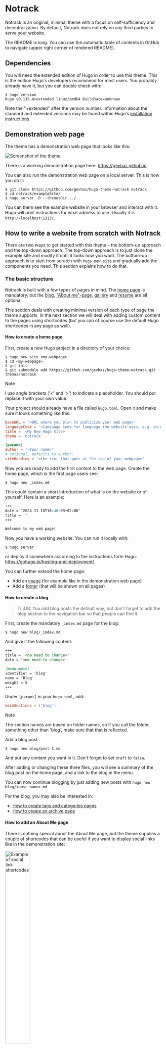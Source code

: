 # Notrack

Notrack is an original, minimal theme with a focus on self-sufficiency and
decentralization. By default, Notrack does not rely on any third parties to
serve your website.

The README is long. You can use the automatic table of contents in GitHub to
navigate (upper right corner of rendered README).

## Dependencies

You will need the extended edition of Hugo in order to use this theme. This is
the edition Hugo's developers recommend for most users. You probably already
have it, but you can double check with:

```console
$ hugo version
hugo v0.115.4+extended linux/amd64 BuildDate=unknown
```

Note the "+extended" after the version number. Information about the standard
and extended versions may be found within Hugo's [installation
instructions](https://gohugo.io/installation/).

## Demonstration web page

The theme has a demonstration web page that looks like this:

![Screenshot of the
theme](https://raw.githubusercontent.com/gevhaz/hugo-theme-notrack/master/images/screenshot.png)

There is a working demonstration page here: <https://gevhaz.github.io>

You can also run the demonstration web page on a local server. This is how you
do it:

```console
$ git clone https://github.com/gevhaz/hugo-theme-notrack notrack
$ cd notrack/exampleSite/
$ hugo server -D --themesDir ../..
```

You can them see the example website in your browser and interact with it. Hugo
will print instructions for what address to use. Usually it is
`http://localhost:1313/`.

## How to write a website from scratch with Notrack

There are two ways to get started with this theme – the bottom-up approach and
the top-down approach. The top-down approach is to just clone the example site
and modify it until it looks how you want. The bottom-up approach is to start
from scratch with `hugo new site` and gradually add the components you need.
This section explains how to do that.

### The basic structure

Notrack is built with a few types of pages in mind. The [home
page](#how-to-create-a-home-page) is mandatory, but the
[blog](#how-to-create-a-blog), ["About me"-page](#how-to-add-an-about-me-page),
[gallery](#how-to-create-a-gallery-page) and [resume](#how-to-create-a-resume)
are all optional.

This section deals with creating minimal version of each type of page the
theme supports. In the next section we will deal with adding custom content to
the pages using shortcodes (but you can of course use the default Hugo
shortcodes in any page as well).

#### How to create a home page

First, create a new Hugo project in a directory of your choice:

```console
$ hugo new site <my-webpage>
$ cd <my-webpage>
$ git init
$ git submodule add https://github.com/gevhaz/hugo-theme-notrack.git themes/notrack
```

> [!NOTE]
> I use angle brackets ('<' and '>') to indicate a placeholder. You should put
> replace it with your own value.

Your project should already have a file called `hugo.toml`. Open it and make
sure it looks something like this:

```toml
baseURL = '<URL where you plan to publicize your web page>'
languageCode = '<language code for language the website uses, e.g. en-us>'
title = '<My New Hugo Site>'
theme = 'notrack'

[params]
author = '<Your name>'
# optional, defaults to author:
siteHeading = '<the text that goes at the top of your webpage>'
```

Now you are ready to add the first content to the web page. Create the home
page, which is the first page users see:

```console
$ hugo new _index.md
```

This could contain a short introduction of what is on the website or of
yourself. Here is an example:

```markdown
+++
date = '2024-11-10T16:46:03+02:00'
title = ''
+++

Welcome to my web page!
```

Now you have a working website. You can run it locally with:

```console
$ hugo server
```

or deploy it somewhere according to the instructions form Hugo:
<https://gohugo.io/hosting-and-deployment/>

You can further extend the home page:

- Add an [image](#the-image-shortcode) (for example like in the demonstration
  web page)
- Add a [footer](#how-to-set-a-footer) (that will be shown on all pages)

#### How to create a blog

> TL;DR: You add blog posts the default way, but don't forget to add the blog
> section to the navigation bar so that people can find it.

First, create the mandatory `_index.md` page for the blog:

```console
$ hugo new blog/_index.md
```

And give it the following content:

```markdown
+++
title = '<no need to change>'
date = '<no need to change>'

[menu.main]
identifier = 'blog'
name = 'Blog'
weight = 5
+++
```

Under `[params]` in your `hugo.toml`, add:

```toml
mainSections = ['blog']
```

> [!NOTE]
> The section names are based on folder names, so if you call the folder
> something other than 'blog', make sure that that is reflected.

Add a blog post:

```console
$ hugo new blog/post-1.md
```

And put any content you want in it. Don't forget to set `draft` to `false`.

After adding or changing these three files, you will see a summary of the blog
post on the home page, and a link to the blog in the menu.

You can now continue blogging by just adding new posts with `hugo new blog/<post
name>.md`

For the blog, you may also be interested in:

- [How to create tags and categories
  pages](#how-to-create-tags-and-categories-pages)
- [How to create an archive page](#how-to-create-an-archive-page)

#### How to add an About Me page

There is nothing special about the About Me page, but the theme supplies a
couple of shortcodes that can be useful if you want to display social links like
in the demonstration site:

<img
src="https://raw.githubusercontent.com/gevhaz/hugo-theme-notrack/master/images/social-links.png"
width="40%" alt="Example of social link shortcodes">

To prepare for using one of the shortcodes, configure your social media user
names like this in the site configuration:

```toml
[params.social]
github = '<your github username>'
email = '<email address>'
```

For all available social icons, see the
[`data/notrack/social.yaml`](https://github.com/gevhaz/hugo-theme-notrack/blob/master/data/notrack/social.yaml)
file. There are 65 of them.

Then, create a new page, for example like this:

```console
$ hugo new contact.md
```

Make sure you [add it to the navigation
bar](#how-to-add-a-page-to-the-navigation-bar), for example like this:

```toml
[menu.main]
name = 'About me'
weight = 90
```

Finally, use either the [`social`](#the-social-shortcode) or
[`contact-box`](#the-contact-box-shortcode) shortcodes in that page. The former
produces the element at the bottom of the above image, and the latter produces
the element on the right.

#### How to create a Gallery Page

A gallery page is just a normal page. Create a page:

```console
$ hugo new gallery.md
```

Then use the [gallery shortcodes](#the-gallery-shortcodes) on it.

#### How to create a resume

A resume page is just a normal page. Create a page:

```console
$ hugo new resume.md
```

Then use the [resume shortcodes](#the-resume-shortcodes) on it.

#### How to create tags and categories pages

If you have a blog, Hugo generates tags and categories pages for you
automatically. They are available at `<your-website.com>/tags` and
`<your-website.com>/categories` respectively. Don't forget to actually tag and
categorize your posts for them to show up there.

Notrack puts buttons at the top of your blog with links to the tags and
categories (and an archive page [if you have
one](#how-to-create-an-archive-page)). If you don't want these, disable it in
your site configuration:

```toml
[params]
showTaxonomyLinks = false
```

You might instead want to have a
[drop-down](#how-to-add-a-page-to-drop-down-menu) menu that links to tags and
categories, like this:

![screenshot of drop-down menu](blog-drop-down.png)

To add a tags page and a menu entry for it simply create a new `tags` section
and add its index page as a sub-menu to the blog. You create the section like
this:

```console
$ hugo new tags/_index.md
```

The only needed content is a menu definition in the front matter, like this:

```toml
[menu.main]
parent = 'blog'
name = 'Tags'
```

> [!IMPORTANT]
> Take care that the parent value is the _identifier_ of the blog menu that you
> have set in the blogs index page.

The procedure is exactly the same for categories.

#### How to create an archive page

You can add an Archive page that lists all blog posts by year and month. Do this
by adding a `[taxonomies]` section to your site configuration:

```toml
[taxonomies]
year = "year"
month = "month"
tags = "tags"
categories = "categories"
```

> [!NOTE]
> The `tags` and `categories` taxonomies are enabled by default but will be
> disabled when you add a taxonomies section to your site configuration unless
> you specifically add them.

Then add an archive page:

```console
$ hugo new archive/_index.md
```

It just needs to have a front matter specifying that it should have the
`archives` layout:

```toml
title = 'Archive'
layout = 'archives'
```

You will automatically get a button at the top of the blog page linking to the
archive unless you [disable it](#how-to-create-tags-and-categories-pages). You
might otherwise want to add the page to the Blog
[drop-down](#how-to-add-a-page-to-drop-down-menu) menu:

```toml
layout = 'archives'
[menu.main]
parent = 'blog'
name = 'Archive'
```

> [!IMPORTANT]
> Make sure the value of `parent` is the identifier you used for your blog menu
> entry or it won't show up in the drop-down.

### Shortcodes from Notrack

Notrack supplies a few custom shortcodes. In this section I present the list of
all the shortcodes in a table, and show how to use the non-trivial ones.

#### Shortcodes provided by Notrack

| Category          | Shortcode            | Description |
| :---              | :---                 | :---        |
| **Contact info**  | `contact-box`        | Displays contact info set in `params.social` |
|                   | `social`             | Displays contact info set in `params.social` |
| **Photo Gallery** | `gallery-category`   | Container for `gallery-photo` shortcodes |
|                   | `gallery-modal`      | HTML to allow for full page view of gallery photos |
|                   | `gallery-photo`      | Include a photo in a gallery |
|                   | `gallery-script`     | Script to allow for full page view of gallery photos |
| **General**       | `image`              | More advanced version of figure |
|                   | `video`              | Similar to an ordinary `<video>` HTML tag but with a CSS class to make it look good in posts       |
|                   | `rawhtml`            | For including raw HTML without the global unsafe option for Goldmark |
| **Resume**        | `container`          | Container for resume shortcodes |
|                   | `resume-entry`       | One entry in a resume (e.g. a university degree) |
|                   | `resume-section`     | One section in resume (e.g. "Education") |
|                   | `resume-subcategory` | Creates a heading within a section of the resume |

#### The raw HTML shortcode

`rawhtml` can be used like this:

```go
{{< rawhtml >}}<p>A paragraph</p>{{< /rawhtml >}}
```

This allows you to use HTML to create elements that you can't create
with just markdown without allowing unsafe HTML in the site configuration file.
I'm not a security expert, and there might be a good reason why unsafe HTML
is disabled by default. If you think this shortcode shouldn't be part of
the theme, feel free to open an issue and say why.

#### The video shortcode

The `video` shortcode basically just creates a HTML `<video>` tag with a
class that I've added some styling for. Use it like this:

```go
{{< video src="your_video.mp4" type="video/mp4" preload="auto" >}}
```

Your video needs to be in the `static` folder or a subdirectory of it such
as "video" (in which case you'd add the subdirectory in the `src`
parameter.

#### The image shortcode

The `image` shortcode is for adding images, but provides a few more options than
Hugo's default `figure` shortcode. The following extra options are provided:

| Parameter name   | Allowed Values             |
| :---             | :---                       |
| `float`          | right/left                 |
| `frame`          | true/false/leave out       |
| `wide`           | true/false                 |
| `width`          | e.g. `10em`, `50%`, `70px` |
| `height`         | e.g. `10em`, `50%`, `70px` |
| `dither`         | true/false                 |

You can also use all the options for the
[`figure`](https://gohugo.io/content-management/shortcodes/#figure) shortcode.

Setting the `float` makes text wrap around the image, instead of it taking up
the full width of the page.

Here is an example of how to use it to add a picture to the home page:

```go
{{<image
    float="right"
    width="11em"
    frame="true"
    dither="false"
    caption="Picture of me"
    src="img/portrait.jpg"
>}}
```

Make sure the `src` value points to an existing picture. In this case it
should be in `assets/img/portrait.jpg`.

##### Dithering
Dithering is an old technique, wich reduces the colors of an image. For this theme it will render the images in three colors of grey. This way the images are smaller in file-size, while keeping their dimensions. Dithered pictures look like the images in old newspapers.  

> [!IMPORTANT]
> The dithering wont work, if you place your images in `static`. You must place them in `assets`!  

Just add the parameter `dither="true"` to your image shortcode and your images will be dithered automatically. Default is `false`.

#### The contact-box shortcode

The `contact-box` shortcode creates a frame with links to your social media or
other contact info on the rights side of the page, and, if you want, some text
on the left side of the box, outside the frame. Put this text within the
shortcode tags.

What social media links are present in the frame is decided by the `social` key
of your site configuration. See [here](#how-to-add-an-about-me-page).

For `contact-box`, there are three optional parameters, `float`, `width`
and `height`. This is similar to the `image` shortcode. `Float` makes
text wrap around the box (can be `right` or `left`), and the other two
naturally set the dimensions of the `<div>`, using inline CSS. The
parameters defaults to floating to the right, the width defaults to
`12em`, and the height defaults to `auto`.

#### The social shortcode

This is similar to the `contact-box` shortcode. It just shows clickable icons
for your configured social media accounts. Like `contact-box`, the `social` key
of the site configuration is the source of what social media to include and what
your handles are.

#### The gallery shortcodes

There are four shortcodes for creating a gallery:

- `gallery-category`
- `gallery-photo`
- `gallery-modal`
- `gallery-script`

The first two are used in combination to create the actual gallery. Do
something like the following in one of your pages:

```go
{{< gallery-category >}}
    {{< gallery-photo fn="<filename of first picture>" caption="<your caption>">}}
    {{< gallery-photo fn="<filename of second picture>" caption="<your caption>">}}
    {{< gallery-photo fn="<filename of third picture>" caption="<your caption>">}}
    {{< gallery-photo fn="<filename of fourth picture>" caption="<your caption>">}}
{{< /gallery-category >}}
```

The pictures should be under `static/img/thumbnails` in your project.

If you want a modal to pop up with a zoomed in version, add the other
two shortcodes at the bottom of your page:

```go
{{< gallery-modal >}}
{{< gallery-script >}}
```

And place corresponding full-size images under `static/img/fullsize`.
The file names need to be the same as for the thumbnails.

Thumbnails should of course be small so that your page loads fast and
full-size should be large enough that they don't look pixelated when
covering the full space of a web browser. One way to resize images is
with [GraphicsMagick](http://www.graphicsmagick.org/): `gm mogrify
-resize 1920x1920 *.jpg`, which will resize all images in the current
folder to a maximum width/height of 1920 pixels (while maintaining the
aspect ratio).

#### The resume shortcodes

There are some shortcodes that can help you create a resume. These are:

- `container`
- `resume-section`
- `resume-category`
- `resume-entry`

`Container` just creates a `<div>` element with a specific class.
`resume-section` needs a title which will be shown to the left of it's content
(if it can fit on the screen, otherwise it's on top). Within this, you put one
or more `resume-entry` shortcodes. This shortcode takes the three parameters
`what`, `where` and `when` (see example usage below). It also takes raw HTML
within the shortcode tags. There is styling for `<p>`s, links, and unordered and
ordered lists. Apart from that, site-wide CSS is used. Example usage:

```go
{{< container >}}
    {{< resume-section title="About Me" >}}
        {{< resume-entry >}}
            <p>
            Some info about you.
            </p>
        {{< /resume-entry >}}
    {{< /resume-section >}}

    {{< resume-section title="Education" >}}
        {{< resume-entry what="Bachelor's program of Computer Science"
                         where="Sidney University"
                         when="2010–2013">}}
            <ol>
                <li> Some comment on what skills you learned</li>
                <li> Some other comment </li>
            </ol>
        {{< /resume-entry >}}
    {{< /resume-section >}}
{{< /container >}}
```

A tip is that you can also use the `resume-entry` shortcode with markdown. Just
switch use % instead of < and make sure that your markdown doesn't have any
white space in front of it (or all of it will be interpreted as code):

```go
        {{% resume-entry what="Bachelor's program of Computer Science"
                         where="Sidney University"
                         when="2010–2013" %}}
* Some comment on what skills you learned
* Some other comment
        {{% /resume-entry %}}
```

### Navigation bar

#### How to add a page to the navigation bar

Add it to `main` menu in the front matter of the page:

```toml
[menu.main]
identifier = 'contact'
name = 'About me'
weight = 90
```

Don't use the site configuration file to add menus because then the highlighting
of active tabs might not work (at least not if drop-down menus are involved).

#### How to add a page to drop-down menu

This theme has a navigation bar at the the top of all pages, with buttons like
"Home", "Blog", "About me", etc. depending on how you configure it. You can make
it so you get a drop-down menu when hovering over a button. An example is the
"Blog" button in the demonstration website.

If the button you want to use as the root of the drop down menu already exists,
you just need to set it as the parent of your page's menu entry. Your page's
front matter might look like this:

If your page is "About blog" and you want to add it to blog drop-down.

```toml
[menu.main]
parent = 'blog'
name = 'About blog'
```

You might want to have a button just for holding the drop-down menu. If so,
create a menu entry for a non-existent page in your site configuration:

```toml
[menu]
  [[menu.main]]
    identifier = "other"
    name = "Other"
    pageRef = '#'
    weight = 30
```

The lower the weight, the further to the left in the navigation bar the entry
goes. A `pageRef` of '#' makes it so that pressing the button doesn't change the
page.

Now that you have created a dummy menu entry, you can add your real page to it
just like before by referencing it as a parent:

```toml
[menu.main]
parent = 'other'
name = 'My links'
```

### Other site configuration

#### How to set a footer

If you want to add a footer to your web page, you can use the `footer` key in
your configuration, e.g:

```toml
[params]
footer = """\
  This work is licensed under a Creative Commons Attribution-ShareAlike 4.0 \
  International License.\
  """
```

This will add a HTML <footer> element with a <span> element with your text in
it.

#### How to add internationalisation

First you have to add your translation in the directory `i18n` if it isn't already there. You can copy the English and change the content and file name to match your language. 

Now you can set your locale and different parameters for each in `hugo.toml` like this:
```
DefaultContentLanguage = 'en'
defaultContentLanguage = 'en'

[languages]
  [languages.en]
    languageCode = 'en'
    languageName = 'English'
    timeZone = 'America/New_York'
    title = 'Mytitle'
    weight = 2
    disabled = true
    [languages.en.params]
      author = 'Jon'
      siteHeading = 'My Site heading'
      subtitle = 'This is my site'
      mainSections = ['blog']
      favicon = 'favicon.ico'
  [languages.de]
    languageCode = 'de'
    languageName = 'Deutsch'
    timeZone = 'Europe/Berlin'
    title = 'Meine Überschrift'
    weight = 1
    disabled = false
    [languages.de.params]
      author = 'Hans'
      siteHeading = 'Meine Überschrift'
      subtitle = 'Das ist meine Seite'
      mainSections = ['blog']
      favicon = 'favicon.ico'
```

When you add a new page or post, the file name has to be `mypost.de.md`
 for German or `mypost.en.md`for an English post. See the [Hugo manual](https://gohugo.io/content-management/multilingual/) for more information.


#### How to disable or customize home page blog summary

By default, the theme provides a summaries of the three latest blog posts on the
home page if you have a blog. If you don't want that, set `showBlogLatest` to
false in your site configuration file. You may also want to change the number of
posts shown and the heading above it (default "Latest from the blog") In
`hugo.toml`, it would look like this:

```toml
[params]
showBlogLatest = true
blogLatestHeading = 'Latests posts'
nBlogLatest = 6
```

#### Adding comments to blog

For backward-compatibility, it is still possible to enable Disqus comments.
However, I advise against it due to the privacy issues for your users, see the
[Disqus Wikipedia
article](https://en.wikipedia.org/wiki/Disqus#Criticism,_privacy,_and_security_concerns).

Disqus is implemented the [default Hugo
way](https://gohugo.io/content-management/comments/#add-disqus) so just add your
Disqus Shortname in the site configuration file and all blog posts will have a
comments section.

## Acknowledgements and attributions

The theme does not secretly download any resources from other websites or CDNs.
It does, however, make use of a few other projects. These are included in the
theme files, so you'll homepage will serve the resources.

Some of the fonts under `static/fonts` are parts of the project [GNU
FreeFont](https://www.gnu.org/software/freefont/). They are licensed under
"GPLv3 or later". Licenses are also supposed to be included in the `.woff` files
themselves. Some of the fonts are edited by me to take up less space by
including fewer characters.

The monospace font in the same directory, used for code in the theme, is
[Mononoki](https://github.com/madmalik/mononoki). It is licensed under SIL OFL
1.1 ([https://scripts.sil.org/OFL](https://scripts.sil.org/OFL)).

The icons used for the `contact-box` and `social` shortcodes are from [Font
Awesome](https://github.com/FortAwesome/Font-Awesome) project. It's license is
SIL OFL 1.1 ([https://scripts.sil.org/OFL](https://scripts.sil.org/OFL)). A HTML
comment is included in the contact-box shortcode to show the license and source.

For matching the icons from Font Awesome with names for various social
networking services, I use the
[`social.yml`](https://github.com/dillonzq/LoveIt/blob/master/assets/data/social.yml)
file from the [LoveIt](https://github.com/dillonzq/LoveIt) theme, which uses the
MIT license. I modified it to use the *Font Awesome Solid* font for the email
icon, because the one in the original file was using the *Font Awesome Regular*
font, which it seems only Pro users of Font Awesome [can
use](https://fontawesome.com/plans). The solid one also looks better.

All of the images in the example site are in the public domain.

## Contributing

If you find a bug, please [open an
issue](https://github.com/gevhaz/hugo-theme-notrack/issues/new/choose).

If some change could be made or something could be added that is in line with
the style and philosophy of the theme, and it doesn't break anything, feel free
to make a pull request.

## FAQ

### Q: How do I update the theme?

`cd` to it and do a `git pull`.

### Q: I would like to change the CSS styling of the site looks

You can add your own CSS by creating a file `assets/css/userstyles.css`. The
theme will automatically pick it up.

### Q: My pages don't show up on the site

Have you removed `draft = true`? Have you [added the page to a
menu](#how-to-add-a-page-to-the-navigation-bar)? Also try restarting `hugo
server`.
